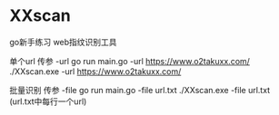 # XXscan
go新手练习 web指纹识别工具

单个url 传参 -url 
go run main.go -url https://www.o2takuxx.com/
./XXscan.exe -url https://www.o2takuxx.com/

批量识别 传参 -file
go run main.go -file url.txt
./XXscan.exe -file url.txt
(url.txt中每行一个url)
